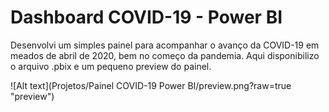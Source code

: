 # Dashboard COVID-19 - Power BI

Desenvolvi um simples painel para acompanhar o avanço da COVID-19 em meados de abril de 2020, bem no começo da pandemia. Aqui disponibilizo o arquivo .pbix e um pequeno preview do painel.

![Alt text](Projetos/Painel COVID-19 Power BI/preview.png?raw=true "preview")
